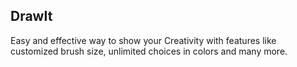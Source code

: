 ## DrawIt
Easy and effective way to show your Creativity with features like customized brush size, unlimited choices in colors and many more.
